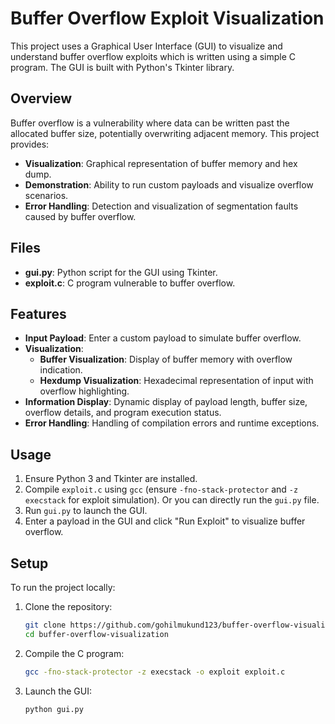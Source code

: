 # Buffer Overflow Exploit Visualization

This project uses a Graphical User Interface (GUI) to visualize and understand buffer overflow exploits which is written using a simple C program. The GUI is built with Python's Tkinter library.

## Overview

Buffer overflow is a vulnerability where data can be written past the allocated buffer size, potentially overwriting adjacent memory. This project provides:

- **Visualization**: Graphical representation of buffer memory and hex dump.
- **Demonstration**: Ability to run custom payloads and visualize overflow scenarios.
- **Error Handling**: Detection and visualization of segmentation faults caused by buffer overflow.

## Files

- **gui.py**: Python script for the GUI using Tkinter.
- **exploit.c**: C program vulnerable to buffer overflow.

## Features

- **Input Payload**: Enter a custom payload to simulate buffer overflow.
- **Visualization**:
  - **Buffer Visualization**: Display of buffer memory with overflow indication.
  - **Hexdump Visualization**: Hexadecimal representation of input with overflow highlighting.
- **Information Display**: Dynamic display of payload length, buffer size, overflow details, and program execution status.
- **Error Handling**: Handling of compilation errors and runtime exceptions.

## Usage

1. Ensure Python 3 and Tkinter are installed.
2. Compile `exploit.c` using `gcc` (ensure `-fno-stack-protector` and `-z execstack` for exploit simulation). Or you can directly run the `gui.py` file. 
3. Run `gui.py` to launch the GUI.
4. Enter a payload in the GUI and click "Run Exploit" to visualize buffer overflow.



## Setup

To run the project locally:

1. Clone the repository:

   ```bash
   git clone https://github.com/gohilmukund123/buffer-overflow-visualization.git
   cd buffer-overflow-visualization
   ```

2. Compile the C program:

   ```bash
   gcc -fno-stack-protector -z execstack -o exploit exploit.c
   ```

3. Launch the GUI:

   ```bash
   python gui.py
   ```
